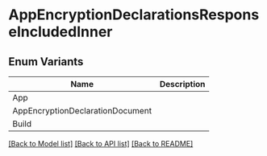 # AppEncryptionDeclarationsResponseIncludedInner

## Enum Variants

| Name | Description |
|---- | -----|
| App |  |
| AppEncryptionDeclarationDocument |  |
| Build |  |

[[Back to Model list]](../README.md#documentation-for-models) [[Back to API list]](../README.md#documentation-for-api-endpoints) [[Back to README]](../README.md)


